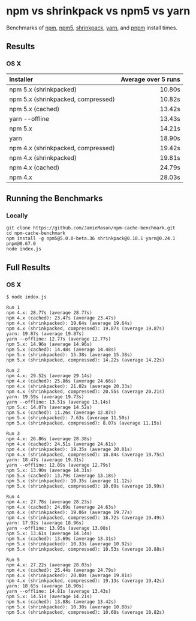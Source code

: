 # npm vs shrinkpack vs npm5 vs yarn

Benchmarks of [npm][1], [npm5][2], [shrinkpack][3], [yarn][4], and [pnpm][5] install times.

## Results

### OS X

| Installer | Average over 5 runs |
|:--|--:|
| npm 5.x (shrinkpacked) | 10.80s |
| npm 5.x (shrinkpacked, compressed) | 10.82s |
| npm 5.x (cached) | 13.42s |
| yarn --offline | 13.43s |
| npm 5.x | 14.21s |
| yarn | 18.90s |
| npm 4.x (shrinkpacked, compressed) | 19.42s |
| npm 4.x (shrinkpacked) | 19.81s |
| npm 4.x (cached) | 24.79s |
| npm 4.x | 28.03s |

## Running the Benchmarks

### Locally

```
git clone https://github.com/JamieMason/npm-cache-benchmark.git
cd npm-cache-benchmark
npm install -g npm5@5.0.0-beta.36 shrinkpack@0.18.1 yarn@0.24.1 pnpm@0.67.0
node index.js
```

## Full Results

### OS X

```
$ node index.js

Run 1
npm 4.x: 28.77s (average 28.77s)
npm 4.x (cached): 23.47s (average 23.47s)
npm 4.x (shrinkpacked): 19.64s (average 19.64s)
npm 4.x (shrinkpacked, compressed): 19.87s (average 19.87s)
yarn: 19.87s (average 19.87s)
yarn --offline: 12.77s (average 12.77s)
npm 5.x: 14.96s (average 14.96s)
npm 5.x (cached): 14.48s (average 14.48s)
npm 5.x (shrinkpacked): 15.38s (average 15.38s)
npm 5.x (shrinkpacked, compressed): 14.22s (average 14.22s)

Run 2
npm 4.x: 29.52s (average 29.14s)
npm 4.x (cached): 25.86s (average 24.66s)
npm 4.x (shrinkpacked): 21.02s (average 20.33s)
npm 4.x (shrinkpacked, compressed): 20.55s (average 20.21s)
yarn: 19.59s (average 19.73s)
yarn --offline: 13.51s (average 13.14s)
npm 5.x: 14.07s (average 14.52s)
npm 5.x (cached): 11.26s (average 12.87s)
npm 5.x (shrinkpacked): 7.63s (average 11.50s)
npm 5.x (shrinkpacked, compressed): 8.07s (average 11.15s)

Run 3
npm 4.x: 26.86s (average 28.38s)
npm 4.x (cached): 24.51s (average 24.61s)
npm 4.x (shrinkpacked): 19.35s (average 20.01s)
npm 4.x (shrinkpacked, compressed): 18.84s (average 19.75s)
yarn: 18.47s (average 19.31s)
yarn --offline: 12.09s (average 12.79s)
npm 5.x: 13.90s (average 14.31s)
npm 5.x (cached): 13.79s (average 13.18s)
npm 5.x (shrinkpacked): 10.35s (average 11.12s)
npm 5.x (shrinkpacked, compressed): 10.69s (average 10.99s)

Run 4
npm 4.x: 27.78s (average 28.23s)
npm 4.x (cached): 24.69s (average 24.63s)
npm 4.x (shrinkpacked): 19.06s (average 19.77s)
npm 4.x (shrinkpacked, compressed): 18.72s (average 19.49s)
yarn: 17.92s (average 18.96s)
yarn --offline: 13.95s (average 13.08s)
npm 5.x: 13.61s (average 14.14s)
npm 5.x (cached): 13.69s (average 13.31s)
npm 5.x (shrinkpacked): 10.33s (average 10.92s)
npm 5.x (shrinkpacked, compressed): 10.53s (average 10.88s)

Run 5
npm 4.x: 27.22s (average 28.03s)
npm 4.x (cached): 25.44s (average 24.79s)
npm 4.x (shrinkpacked): 20.00s (average 19.81s)
npm 4.x (shrinkpacked, compressed): 19.13s (average 19.42s)
yarn: 18.65s (average 18.90s)
yarn --offline: 14.81s (average 13.43s)
npm 5.x: 14.51s (average 14.21s)
npm 5.x (cached): 13.88s (average 13.42s)
npm 5.x (shrinkpacked): 10.30s (average 10.80s)
npm 5.x (shrinkpacked, compressed): 10.60s (average 10.82s)
```

<!-- links -->
[1]: https://www.npmjs.com
[2]: https://www.npmjs.com/package/npm5
[3]: https://github.com/JamieMason/shrinkpack
[4]: https://github.com/yarnpkg/yarn
[5]: https://github.com/pnpm/pnpm